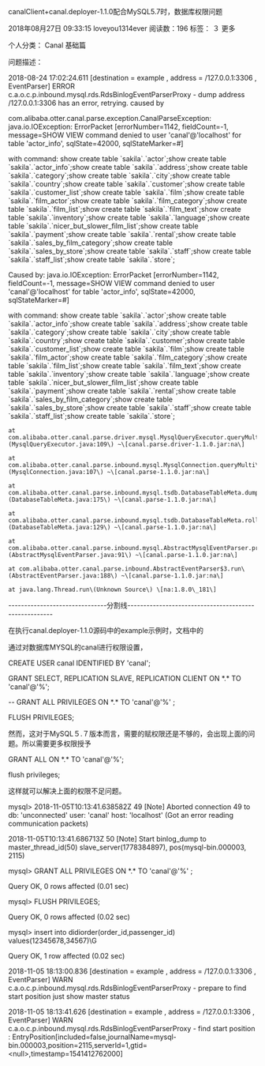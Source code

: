 canalClient+canal.deployer-1.1.0配合MySQL5.7时，数据库权限问题

2018年08月27日 09:33:15 loveyou1314ever 阅读数：196 标签： ３  更多

个人分类： Canal 基础篇

问题描述：

2018-08-24 17:02:24.611 \[destination = example , address = /127.0.0.1:3306 , EventParser\] ERROR c.a.o.c.p.inbound.mysql.rds.RdsBinlogEventParserProxy - dump address /127.0.0.1:3306 has an error, retrying. caused by

com.alibaba.otter.canal.parse.exception.CanalParseException: java.io.IOException: ErrorPacket \[errorNumber=1142, fieldCount=-1, message=SHOW VIEW command denied to user 'canal'@'localhost' for table 'actor\_info', sqlState=42000, sqlStateMarker=\#\]

with command: show create table \`sakila\`.\`actor\`;show create table \`sakila\`.\`actor\_info\`;show create table \`sakila\`.\`address\`;show create table \`sakila\`.\`category\`;show create table \`sakila\`.\`city\`;show create table \`sakila\`.\`country\`;show create table \`sakila\`.\`customer\`;show create table \`sakila\`.\`customer\_list\`;show create table \`sakila\`.\`film\`;show create table \`sakila\`.\`film\_actor\`;show create table \`sakila\`.\`film\_category\`;show create table \`sakila\`.\`film\_list\`;show create table \`sakila\`.\`film\_text\`;show create table \`sakila\`.\`inventory\`;show create table \`sakila\`.\`language\`;show create table \`sakila\`.\`nicer\_but\_slower\_film\_list\`;show create table \`sakila\`.\`payment\`;show create table \`sakila\`.\`rental\`;show create table \`sakila\`.\`sales\_by\_film\_category\`;show create table \`sakila\`.\`sales\_by\_store\`;show create table \`sakila\`.\`staff\`;show create table \`sakila\`.\`staff\_list\`;show create table \`sakila\`.\`store\`;

Caused by: java.io.IOException: ErrorPacket \[errorNumber=1142, fieldCount=-1, message=SHOW VIEW command denied to user 'canal'@'localhost' for table 'actor\_info', sqlState=42000, sqlStateMarker=\#\]

with command: show create table \`sakila\`.\`actor\`;show create table \`sakila\`.\`actor\_info\`;show create table \`sakila\`.\`address\`;show create table \`sakila\`.\`category\`;show create table \`sakila\`.\`city\`;show create table \`sakila\`.\`country\`;show create table \`sakila\`.\`customer\`;show create table \`sakila\`.\`customer\_list\`;show create table \`sakila\`.\`film\`;show create table \`sakila\`.\`film\_actor\`;show create table \`sakila\`.\`film\_category\`;show create table \`sakila\`.\`film\_list\`;show create table \`sakila\`.\`film\_text\`;show create table \`sakila\`.\`inventory\`;show create table \`sakila\`.\`language\`;show create table \`sakila\`.\`nicer\_but\_slower\_film\_list\`;show create table \`sakila\`.\`payment\`;show create table \`sakila\`.\`rental\`;show create table \`sakila\`.\`sales\_by\_film\_category\`;show create table \`sakila\`.\`sales\_by\_store\`;show create table \`sakila\`.\`staff\`;show create table \`sakila\`.\`staff\_list\`;show create table \`sakila\`.\`store\`;

```
at com.alibaba.otter.canal.parse.driver.mysql.MysqlQueryExecutor.queryMulti\(MysqlQueryExecutor.java:109\) ~\[canal.parse.driver-1.1.0.jar:na\]

at com.alibaba.otter.canal.parse.inbound.mysql.MysqlConnection.queryMulti\(MysqlConnection.java:107\) ~\[canal.parse-1.1.0.jar:na\]

at com.alibaba.otter.canal.parse.inbound.mysql.tsdb.DatabaseTableMeta.dumpTableMeta\(DatabaseTableMeta.java:175\) ~\[canal.parse-1.1.0.jar:na\]

at com.alibaba.otter.canal.parse.inbound.mysql.tsdb.DatabaseTableMeta.rollback\(DatabaseTableMeta.java:129\) ~\[canal.parse-1.1.0.jar:na\]

at com.alibaba.otter.canal.parse.inbound.mysql.AbstractMysqlEventParser.processTableMeta\(AbstractMysqlEventParser.java:91\) ~\[canal.parse-1.1.0.jar:na\]

at com.alibaba.otter.canal.parse.inbound.AbstractEventParser$3.run\(AbstractEventParser.java:188\) ~\[canal.parse-1.1.0.jar:na\]

at java.lang.Thread.run\(Unknown Source\) \[na:1.8.0\_181\]
```

-------------------------------分割线------------------------------------------------------

在执行canal.deployer-1.1.0源码中的example示例时，文档中的

通过对数据库MYSQL的canal进行权限设置，

CREATE USER canal IDENTIFIED BY 'canal';

GRANT SELECT, REPLICATION SLAVE, REPLICATION CLIENT ON \*.\* TO 'canal'@'%';

-- GRANT ALL PRIVILEGES ON \*.\* TO 'canal'@'%' ;

FLUSH PRIVILEGES;

然而，这对于MySQL５.７版本而言，需要的赋权限还是不够的，会出现上面的问题。所以需要更多权限授予

GRANT ALL ON \*.\* TO 'canal'@'%';

flush privileges;

这样就可以解决上面的权限不足问题。

mysql&gt; 2018-11-05T10:13:41.638582Z 49 \[Note\] Aborted connection 49 to db: 'unconnected' user: 'canal' host: 'localhost' \(Got an error reading communication packets\)

2018-11-05T10:13:41.686713Z 50 \[Note\] Start binlog\_dump to master\_thread\_id\(50\) slave\_server\(1778384897\), pos\(mysql-bin.000003, 2115\)

mysql&gt; GRANT ALL PRIVILEGES ON \*.\* TO 'canal'@'%' ;

Query OK, 0 rows affected \(0.01 sec\)

mysql&gt; FLUSH PRIVILEGES;

Query OK, 0 rows affected \(0.02 sec\)

mysql&gt; insert into didiorder\(order\_id,passenger\_id\) values\(12345678,34567\)\G

Query OK, 1 row affected \(0.02 sec\)



2018-11-05 18:13:00.836 \[destination = example , address = /127.0.0.1:3306 , EventParser\] WARN  c.a.o.c.p.inbound.mysql.rds.RdsBinlogEventParserProxy - prepare to find start position just show master status

2018-11-05 18:13:41.626 \[destination = example , address = /127.0.0.1:3306 , EventParser\] WARN  c.a.o.c.p.inbound.mysql.rds.RdsBinlogEventParserProxy - find start position : EntryPosition\[included=false,journalName=mysql-bin.000003,position=2115,serverId=1,gtid=&lt;null&gt;,timestamp=1541412762000\]



